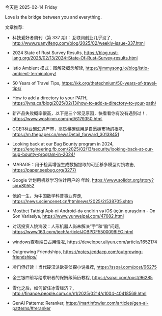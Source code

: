 今天是 2025-02-14 Friday

Love is the bridge between you and everything.

文章推荐:
- 科技爱好者周刊（第 337 期）：互联网创业几乎没了, http://www.ruanyifeng.com/blog/2025/02/weekly-issue-337.html

- 2024 State of Rust Survey Results, https://blog.rust-lang.org/2025/02/13/2024-State-Of-Rust-Survey-results.html
- Istio Ambient 模式：图解及概念解读, https://jimmysong.io/blog/istio-ambient-terminology/
- 50 Years of Travel Tips, https://kk.org/thetechnium/50-years-of-travel-tips/
- How to add a directory to your PATH, https://jvns.ca/blog/2025/02/13/how-to-add-a-directory-to-your-path/
- 新产品失败概率很高，以下是三个常见原因，快看看你有没有遇到过！, https://www.woshipm.com/pd/6179350.html
- CCER林业碳汇遇严审，高质量碳信用是自愿碳市场的根基, https://m.thepaper.cn/newsDetail_forward_30138451
- Looking back at our Bug Bounty program in 2024, https://engineering.fb.com/2025/02/13/security/looking-back-at-our-bug-bounty-program-in-2024/
- MARAGE：用于检索增强生成数据提取的可迁移多模型对抗攻击, https://paper.seebug.org/3277/
- Google 计划用机器学习估计用户的 年龄, https://www.solidot.org/story?sid=80552
- 他的一生，为中国数学科普事业奔走, https://news.sciencenet.cn/htmlnews/2025/2/538705.shtm
- Mostbet Tətbiqi Apk-ni Android-də endirin və iOS üçün quraşdırın - Ən Son Variasiya, https://www.yunweipai.com/47082.html
- 对话投资人姚海波：人形机器人尚未解决“手”和“脑”问题, https://www.163.com/tech/article/JOBPDF5500098IEO.html
- windows查看端口占用情况, https://developer.aliyun.com/article/1652174
- Outgrowing Friendships, https://notes.jeddacp.com/outgrowing-friendships/
- 冷门但好读！当代硬汉派欧美侦探小说推荐, https://sspai.com/post/96275
- 金三银四前写给求职者的保姆级简历教程, https://sspai.com/post/96285
- 雪化之后，如何留住冰雪经济？, http://finance.people.com.cn/n1/2025/0214/c1004-40418569.html
- GenAI Patterns: Reranker, https://martinfowler.com/articles/gen-ai-patterns/#reranker
